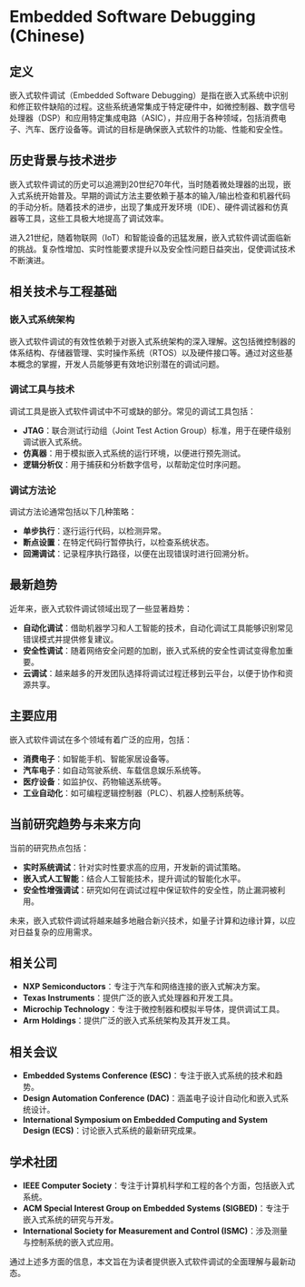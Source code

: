 # Embedded Software Debugging (Chinese)

## 定义

嵌入式软件调试（Embedded Software Debugging）是指在嵌入式系统中识别和修正软件缺陷的过程。这些系统通常集成于特定硬件中，如微控制器、数字信号处理器（DSP）和应用特定集成电路（ASIC），并应用于各种领域，包括消费电子、汽车、医疗设备等。调试的目标是确保嵌入式软件的功能、性能和安全性。

## 历史背景与技术进步

嵌入式软件调试的历史可以追溯到20世纪70年代，当时随着微处理器的出现，嵌入式系统开始普及。早期的调试方法主要依赖于基本的输入/输出检查和机器代码的手动分析。随着技术的进步，出现了集成开发环境（IDE）、硬件调试器和仿真器等工具，这些工具极大地提高了调试效率。

进入21世纪，随着物联网（IoT）和智能设备的迅猛发展，嵌入式软件调试面临新的挑战。复杂性增加、实时性能要求提升以及安全性问题日益突出，促使调试技术不断演进。

## 相关技术与工程基础

### 嵌入式系统架构

嵌入式软件调试的有效性依赖于对嵌入式系统架构的深入理解。这包括微控制器的体系结构、存储器管理、实时操作系统（RTOS）以及硬件接口等。通过对这些基本概念的掌握，开发人员能够更有效地识别潜在的调试问题。

### 调试工具与技术

调试工具是嵌入式软件调试中不可或缺的部分。常见的调试工具包括：

- **JTAG**：联合测试行动组（Joint Test Action Group）标准，用于在硬件级别调试嵌入式系统。
- **仿真器**：用于模拟嵌入式系统的运行环境，以便进行预先测试。
- **逻辑分析仪**：用于捕获和分析数字信号，以帮助定位时序问题。

### 调试方法论

调试方法论通常包括以下几种策略：

- **单步执行**：逐行运行代码，以检测异常。
- **断点设置**：在特定代码行暂停执行，以检查系统状态。
- **回溯调试**：记录程序执行路径，以便在出现错误时进行回溯分析。

## 最新趋势

近年来，嵌入式软件调试领域出现了一些显著趋势：

- **自动化调试**：借助机器学习和人工智能的技术，自动化调试工具能够识别常见错误模式并提供修复建议。
- **安全性调试**：随着网络安全问题的加剧，嵌入式系统的安全性调试变得愈加重要。
- **云调试**：越来越多的开发团队选择将调试过程迁移到云平台，以便于协作和资源共享。

## 主要应用

嵌入式软件调试在多个领域有着广泛的应用，包括：

- **消费电子**：如智能手机、智能家居设备等。
- **汽车电子**：如自动驾驶系统、车载信息娱乐系统等。
- **医疗设备**：如监护仪、药物输送系统等。
- **工业自动化**：如可编程逻辑控制器（PLC）、机器人控制系统等。

## 当前研究趋势与未来方向

当前的研究热点包括：

- **实时系统调试**：针对实时性要求高的应用，开发新的调试策略。
- **嵌入式人工智能**：结合人工智能技术，提升调试的智能化水平。
- **安全性增强调试**：研究如何在调试过程中保证软件的安全性，防止漏洞被利用。

未来，嵌入式软件调试将越来越多地融合新兴技术，如量子计算和边缘计算，以应对日益复杂的应用需求。

## 相关公司

- **NXP Semiconductors**：专注于汽车和网络连接的嵌入式解决方案。
- **Texas Instruments**：提供广泛的嵌入式处理器和开发工具。
- **Microchip Technology**：专注于微控制器和模拟半导体，提供调试工具。
- **Arm Holdings**：提供广泛的嵌入式系统架构及其开发工具。

## 相关会议

- **Embedded Systems Conference (ESC)**：专注于嵌入式系统的技术和趋势。
- **Design Automation Conference (DAC)**：涵盖电子设计自动化和嵌入式系统设计。
- **International Symposium on Embedded Computing and System Design (ECS)**：讨论嵌入式系统的最新研究成果。

## 学术社团

- **IEEE Computer Society**：专注于计算机科学和工程的各个方面，包括嵌入式系统。
- **ACM Special Interest Group on Embedded Systems (SIGBED)**：专注于嵌入式系统的研究与开发。
- **International Society for Measurement and Control (ISMC)**：涉及测量与控制系统的嵌入式应用。

通过上述多方面的信息，本文旨在为读者提供嵌入式软件调试的全面理解与最新动态。